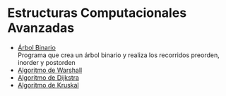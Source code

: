 # Estructuras Computacionales Avanzadas
- [Árbol Binario](https://andrevitalb.github.io/uaa_repo/3_Semestre/Estructuras/arbol_binario/)  
Programa que crea un árbol binario y realiza los recorridos preorden, inorder y postorden
- [Algoritmo de Warshall](https://andrevitalb.github.io/uaa_repo/3_Semestre/Estructuras/algoritmo_warshall/)
- [Algoritmo de Dijkstra](https://andrevitalb.github.io/uaa_repo/3_Semestre/Estructuras/algoritmo_dijkstra/)
- [Algoritmo de Kruskal](https://andrevitalb.github.io/uaa_repo/3_Semestre/Estructuras/algoritmo_kruskal/)